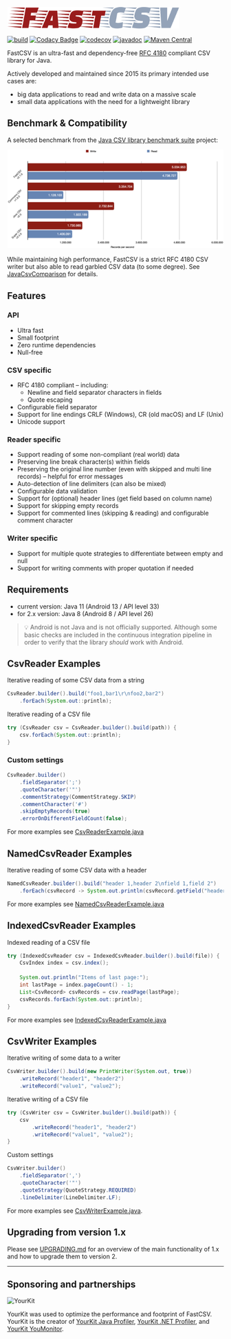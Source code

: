 <img src="fastcsv.svg" width="400" height="50" alt="FastCSV">

[![build](https://github.com/osiegmar/FastCSV/actions/workflows/build.yml/badge.svg?branch=master)](https://github.com/osiegmar/FastCSV/actions/workflows/build.yml)
[![Codacy Badge](https://app.codacy.com/project/badge/Grade/7270301676d6463bad9dd1fe23429942)](https://app.codacy.com/gh/osiegmar/FastCSV/dashboard?utm_source=gh&utm_medium=referral&utm_content=&utm_campaign=Badge_grade)
[![codecov](https://codecov.io/gh/osiegmar/FastCSV/branch/master/graph/badge.svg?token=WIWkv7HUyk)](https://codecov.io/gh/osiegmar/FastCSV)
[![javadoc](https://javadoc.io/badge2/de.siegmar/fastcsv/javadoc.svg)](https://javadoc.io/doc/de.siegmar/fastcsv)
[![Maven Central](https://img.shields.io/maven-central/v/de.siegmar/fastcsv)](https://central.sonatype.com/artifact/de.siegmar/fastcsv)

FastCSV is an ultra-fast and dependency-free [RFC 4180](https://tools.ietf.org/html/rfc4180) compliant CSV
library for Java.

Actively developed and maintained since 2015 its primary intended use cases are:
- big data applications to read and write data on a massive scale
- small data applications with the need for a lightweight library

## Benchmark & Compatibility

A selected benchmark from the
[Java CSV library benchmark suite](https://github.com/osiegmar/JavaCsvBenchmarkSuite) project:

![Benchmark](benchmark.png "Benchmark")

While maintaining high performance, FastCSV is a strict RFC 4180 CSV writer but also able
to read garbled CSV data (to some degree). See [JavaCsvComparison](https://github.com/osiegmar/JavaCsvComparison) for details.

## Features

### API

- Ultra fast
- Small footprint
- Zero runtime dependencies
- Null-free

### CSV specific

- RFC 4180 compliant – including:
  - Newline and field separator characters in fields
  - Quote escaping
- Configurable field separator
- Support for line endings CRLF (Windows), CR (old macOS) and LF (Unix)
- Unicode support

### Reader specific

- Support reading of some non-compliant (real world) data
- Preserving line break character(s) within fields
- Preserving the original line number (even with skipped and multi line records) –
  helpful for error messages
- Auto-detection of line delimiters (can also be mixed)
- Configurable data validation
- Support for (optional) header lines (get field based on column name)
- Support for skipping empty records
- Support for commented lines (skipping & reading) and configurable comment character

### Writer specific

- Support for multiple quote strategies to differentiate between empty and null
- Support for writing comments with proper quotation if needed

## Requirements

- current version: Java 11 (Android 13 / API level 33)
- for 2.x version: Java 8 (Android 8 / API level 26)

> :bulb: Android is not Java and is not officially supported.
> Although some basic checks are included in the continuous integration pipeline in order to
> verify that the library *should* work with Android.

## CsvReader Examples

Iterative reading of some CSV data from a string

```java
CsvReader.builder().build("foo1,bar1\r\nfoo2,bar2")
    .forEach(System.out::println);
```

Iterative reading of a CSV file

```java
try (CsvReader csv = CsvReader.builder().build(path)) {
    csv.forEach(System.out::println);
}
```

### Custom settings

```java
CsvReader.builder()
    .fieldSeparator(';')
    .quoteCharacter('"')
    .commentStrategy(CommentStrategy.SKIP)
    .commentCharacter('#')
    .skipEmptyRecords(true)
    .errorOnDifferentFieldCount(false);
```

For more examples see [CsvReaderExample.java](src/example/java/example/CsvReaderExample.java)

## NamedCsvReader Examples

Iterative reading of some CSV data with a header

```java
NamedCsvReader.builder().build("header 1,header 2\nfield 1,field 2")
    .forEach(csvRecord -> System.out.println(csvRecord.getField("header 2")));
```

For more examples see [NamedCsvReaderExample.java](src/example/java/example/NamedCsvReaderExample.java)

## IndexedCsvReader Examples

Indexed reading of a CSV file

```java
try (IndexedCsvReader csv = IndexedCsvReader.builder().build(file)) {
    CsvIndex index = csv.index();

    System.out.println("Items of last page:");
    int lastPage = index.pageCount() - 1;
    List<CsvRecord> csvRecords = csv.readPage(lastPage);
    csvRecords.forEach(System.out::println);
}
```

For more examples see [IndexedCsvReaderExample.java](src/example/java/example/IndexedCsvReaderExample.java)

## CsvWriter Examples

Iterative writing of some data to a writer

```java
CsvWriter.builder().build(new PrintWriter(System.out, true))
    .writeRecord("header1", "header2")
    .writeRecord("value1", "value2");
```

Iterative writing of a CSV file

```java
try (CsvWriter csv = CsvWriter.builder().build(path)) {
    csv
        .writeRecord("header1", "header2")
        .writeRecord("value1", "value2");
}
```

Custom settings

```java
CsvWriter.builder()
    .fieldSeparator(',')
    .quoteCharacter('"')
    .quoteStrategy(QuoteStrategy.REQUIRED)
    .lineDelimiter(LineDelimiter.LF);
```

For more examples see
[CsvWriterExample.java](src/example/java/example/CsvWriterExample.java).

## Upgrading from version 1.x

Please see [UPGRADING.md](UPGRADING.md) for an overview of the main functionality of 1.x
and how to upgrade them to version 2.

---

## Sponsoring and partnerships

![YourKit](https://www.yourkit.com/images/yklogo.png)

YourKit was used to optimize the performance and footprint of FastCSV.
YourKit is the creator of <a href="https://www.yourkit.com/java/profiler/">YourKit Java Profiler</a>,
<a href="https://www.yourkit.com/.net/profiler/">YourKit .NET Profiler</a>,
and <a href="https://www.yourkit.com/youmonitor/">YourKit YouMonitor</a>.
